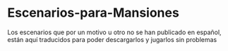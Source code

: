 # Escenarios-para-Mansiones
Los escenarios que por un motivo u otro no se han publicado en español, están aquí traducidos para poder descargarlos y jugarlos sin problemas
